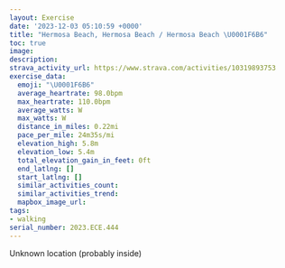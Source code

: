 ```yaml
---
layout: Exercise
date: '2023-12-03 05:10:59 +0000'
title: "Hermosa Beach, Hermosa Beach / Hermosa Beach \U0001F6B6"
toc: true
image:
description:
strava_activity_url: https://www.strava.com/activities/10319893753
exercise_data:
  emoji: "\U0001F6B6"
  average_heartrate: 98.0bpm
  max_heartrate: 110.0bpm
  average_watts: W
  max_watts: W
  distance_in_miles: 0.22mi
  pace_per_mile: 24m35s/mi
  elevation_high: 5.8m
  elevation_low: 5.4m
  total_elevation_gain_in_feet: 0ft
  end_latlng: []
  start_latlng: []
  similar_activities_count:
  similar_activities_trend:
  mapbox_image_url:
tags:
- walking
serial_number: 2023.ECE.444
---
```

Unknown location (probably inside)
